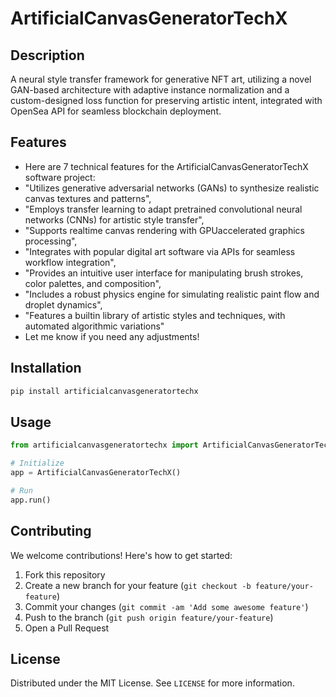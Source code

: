 # ArtificialCanvasGeneratorTechX

## Description

A neural style transfer framework for generative NFT art, utilizing a novel GAN-based architecture with adaptive instance normalization and a custom-designed loss function for preserving artistic intent, integrated with OpenSea API for seamless blockchain deployment.

## Features

- Here are 7 technical features for the ArtificialCanvasGeneratorTechX software project:
- "Utilizes generative adversarial networks (GANs) to synthesize realistic canvas textures and patterns",
- "Employs transfer learning to adapt pretrained convolutional neural networks (CNNs) for artistic style transfer",
- "Supports realtime canvas rendering with GPUaccelerated graphics processing",
- "Integrates with popular digital art software via APIs for seamless workflow integration",
- "Provides an intuitive user interface for manipulating brush strokes, color palettes, and composition",
- "Includes a robust physics engine for simulating realistic paint flow and droplet dynamics",
- "Features a builtin library of artistic styles and techniques, with automated algorithmic variations"
- Let me know if you need any adjustments!
## Installation

```bash
pip install artificialcanvasgeneratortechx
```

## Usage

```python
from artificialcanvasgeneratortechx import ArtificialCanvasGeneratorTechX

# Initialize
app = ArtificialCanvasGeneratorTechX()

# Run
app.run()
```

## Contributing

We welcome contributions! Here's how to get started:

1. Fork this repository
2. Create a new branch for your feature (`git checkout -b feature/your-feature`)
3. Commit your changes (`git commit -am 'Add some awesome feature'`)
4. Push to the branch (`git push origin feature/your-feature`)
5. Open a Pull Request

## License

Distributed under the MIT License. See `LICENSE` for more information.
